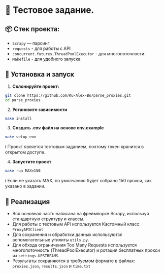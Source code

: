 # 📝 Тестовое задание.

## 📦 Стек проекта:
- `Scrapy` — парсинг
- `requests` - для работы с API
- `concurrent.futures.ThreadPoolExecutor` - для многопоточности
- `Makefile` - для удобного запуска


## 🚀 Установка и запуск

1. **Склонируйте проект:**
```bash
git clone https://github.com/Ku-Alex-Bo/parse_proxies.git
cd parse_proxies
```
2. **Установите зависимости**
```bash
make install
```
3. **Создать .env файл на основе env.example**
```bash
make setup-env
```
ℹ️ Проект является тестовым заданием, поэтому токен хранится в открытом доступе.

4. **Запустите проект**
```bash
make run MAX=150
```

ℹ️ Если не указать MAX, по умолчанию будет собрано 150 прокси, как указано в задании.

## 📌 Реализация
- Вся основная часть написана на фреймворке Scrapy, используя стандартную структуру и классы.
- Для работы с тестовым API используется Кастомный класс `ProxyAPIClient`
- Для сохранения и обработки данных используются вспомогательные утилиты `utils.py`.
- Для обхода ограничения Too Many Requests используется многопоточность (ThreadPoolExecutor) и ротация бесплатных прокси из `settings.UPSTREAMS`.
- Результаты сохраняются в требуемом формате в файлах: `proxies.json`, `results.json` и `time.txt`
  
